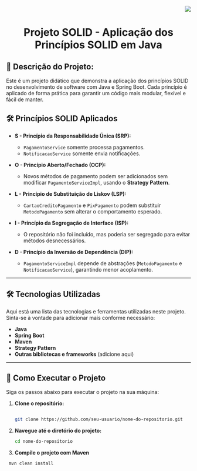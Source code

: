 <p align="right"><img src="http://img.shields.io/static/v1?label=STATUS&message=EM%20DESENVOLVIMENTO&color=GREEN&style=for-the-badge"/></p>
<h1 align="center">  Projeto SOLID - Aplicação dos Princípios SOLID em Java </h1>


<h2 align=""> 📌 Descrição do Projeto:  </h2>
Este é um projeto didático que demonstra a aplicação dos princípios SOLID no desenvolvimento de software com Java e Spring Boot. Cada princípio é aplicado de forma prática para garantir um código mais modular, flexível e fácil de manter.

## 🛠 Princípios SOLID Aplicados

- **S - Princípio da Responsabilidade Única (SRP):**
  - `PagamentoService` somente processa pagamentos.
  - `NotificacaoService` somente envia notificações.

- **O - Princípio Aberto/Fechado (OCP):**
  - Novos métodos de pagamento podem ser adicionados sem modificar `PagamentoServiceImpl`, usando o **Strategy Pattern**.

- **L - Princípio de Substituição de Liskov (LSP):**
  - `CartaoCreditoPagamento` e `PixPagamento` podem substituir `MetodoPagamento` sem alterar o comportamento esperado.

- **I - Princípio da Segregação de Interface (ISP):**
  - O repositório não foi incluído, mas poderia ser segregado para evitar métodos desnecessários.

- **D - Princípio da Inversão de Dependência (DIP):**
  - `PagamentoServiceImpl` depende de abstrações (`MetodoPagamento` e `NotificacaoService`), garantindo menor acoplamento.

---

## 🛠 Tecnologias Utilizadas

Aqui está uma lista das tecnologias e ferramentas utilizadas neste projeto. Sinta-se à vontade para adicionar mais conforme necessário:

- **Java**
- **Spring Boot**
- **Maven**
- **Strategy Pattern**
- **Outras bibliotecas e frameworks** (adicione aqui)

---

## 🚀 Como Executar o Projeto

Siga os passos abaixo para executar o projeto na sua máquina:

1. **Clone o repositório:**
   ```bash
   
   git clone https://github.com/seu-usuario/nome-do-repositorio.git

2. **Navegue até o diretório do projeto:**
   ```bash  
   cd nome-do-repositorio

3. **Compile o projeto com Maven**
  ```bash
   mvn clean install
